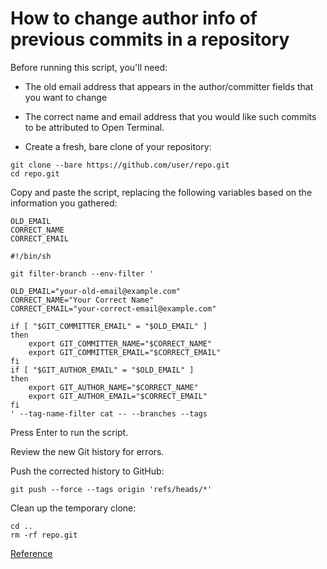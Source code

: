 # How to change author info of previous commits in a repository

Before running this script, you'll need:

- The old email address that appears in the author/committer fields that you want to change
- The correct name and email address that you would like such commits to be attributed to
Open Terminal.

- Create a fresh, bare clone of your repository:
```
git clone --bare https://github.com/user/repo.git
cd repo.git
```
Copy and paste the script, replacing the following variables based on the information you gathered:
```
OLD_EMAIL
CORRECT_NAME
CORRECT_EMAIL
```
```
#!/bin/sh

git filter-branch --env-filter '

OLD_EMAIL="your-old-email@example.com"
CORRECT_NAME="Your Correct Name"
CORRECT_EMAIL="your-correct-email@example.com"

if [ "$GIT_COMMITTER_EMAIL" = "$OLD_EMAIL" ]
then
    export GIT_COMMITTER_NAME="$CORRECT_NAME"
    export GIT_COMMITTER_EMAIL="$CORRECT_EMAIL"
fi
if [ "$GIT_AUTHOR_EMAIL" = "$OLD_EMAIL" ]
then
    export GIT_AUTHOR_NAME="$CORRECT_NAME"
    export GIT_AUTHOR_EMAIL="$CORRECT_EMAIL"
fi
' --tag-name-filter cat -- --branches --tags
```

Press Enter to run the script.

Review the new Git history for errors.

Push the corrected history to GitHub:
```
git push --force --tags origin 'refs/heads/*'
```
Clean up the temporary clone:
```
cd ..
rm -rf repo.git
```

[Reference](https://help.github.com/en/articles/changing-author-info)
